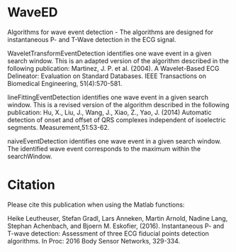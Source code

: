 # WaveED
Algorithms for wave event detection - The algorithms are designed for instantaneous P- and T-Wave detection in the ECG signal. 

WaveletTransformEventDetection identifies one wave event in a given search window. This is an adapted version of the algorithm described in the following publication: Martinez, J. P. et al. (2004). A Wavelet-Based ECG Delineator: Evaluation on Standard Databases. IEEE Transactions on Biomedical Engineering, 51(4):570-581.

lineFittingEventDetection identifies one wave event in a given search window. This is a revised version of the algorithm described in the
following publication: Hu, X., Liu, J., Wang, J., Xiao, Z., Yao, J. (2014) Automatic detection of onset and offset of QRS complexes independent of isoelectric segments. Measurement,51:53-62.

naiveEventDetection identifies one wave event in a given search window. The identified wave event corresponds to the maximum within the
searchWindow.

# Citation
Please cite this publication when using the Matlab functions: 

Heike Leutheuser, Stefan Gradl, Lars Anneken, Martin Arnold, Nadine Lang, Stephan Achenbach, and Bjoern M. Eskofier, (2016). Instantaneous P- and T-wave detection: Assessment of three ECG fiducial points detection algorithms. In Proc: 2016 Body Sensor Networks, 329-334.

